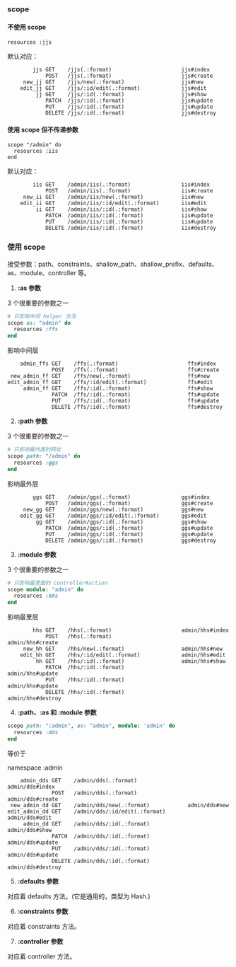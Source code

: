 ### scope

#### 不使用 scope

```
resources :jjs
```

默认对应：

            jjs GET    /jjs(.:format)                      jjs#index
                POST   /jjs(.:format)                      jjs#create
         new_jj GET    /jjs/new(.:format)                  jjs#new
        edit_jj GET    /jjs/:id/edit(.:format)             jjs#edit
             jj GET    /jjs/:id(.:format)                  jjs#show
                PATCH  /jjs/:id(.:format)                  jjs#update
                PUT    /jjs/:id(.:format)                  jjs#update
                DELETE /jjs/:id(.:format)                  jjs#destroy

#### 使用 scope 但不传递参数

```
scope "/admin" do
  resources :iis
end
```

默认对应：

            iis GET    /admin/iis(.:format)                iis#index
                POST   /admin/iis(.:format)                iis#create
         new_ii GET    /admin/iis/new(.:format)            iis#new
        edit_ii GET    /admin/iis/:id/edit(.:format)       iis#edit
             ii GET    /admin/iis/:id(.:format)            iis#show
                PATCH  /admin/iis/:id(.:format)            iis#update
                PUT    /admin/iis/:id(.:format)            iis#update
                DELETE /admin/iis/:id(.:format)            iis#destroy


### 使用 scope

接受参数：path、constraints、shallow_path、shallow_prefix、defaults、as、module、controller 等。

1) **:as 参数**

3 个很重要的参数之一

```ruby
# 只影响中间 helper 方法
scope as: "admin" do
  resources :ffs
end
```

影响中间层

        admin_ffs GET    /ffs(.:format)                      ffs#index
                  POST   /ffs(.:format)                      ffs#create
     new_admin_ff GET    /ffs/new(.:format)                  ffs#new
    edit_admin_ff GET    /ffs/:id/edit(.:format)             ffs#edit
         admin_ff GET    /ffs/:id(.:format)                  ffs#show
                  PATCH  /ffs/:id(.:format)                  ffs#update
                  PUT    /ffs/:id(.:format)                  ffs#update
                  DELETE /ffs/:id(.:format)                  ffs#destroy

2) **:path 参数**

3 个很重要的参数之一

```ruby
# 只影响最外面的网址
scope path: "/admin" do
  resources :ggs
end
```

影响最外层

            ggs GET    /admin/ggs(.:format)                ggs#index
                POST   /admin/ggs(.:format)                ggs#create
         new_gg GET    /admin/ggs/new(.:format)            ggs#new
        edit_gg GET    /admin/ggs/:id/edit(.:format)       ggs#edit
             gg GET    /admin/ggs/:id(.:format)            ggs#show
                PATCH  /admin/ggs/:id(.:format)            ggs#update
                PUT    /admin/ggs/:id(.:format)            ggs#update
                DELETE /admin/ggs/:id(.:format)            ggs#destroy

3) **:module 参数**

3 个很重要的参数之一

```ruby
# 只影响最里面的 Controller#action
scope module: "admin" do
  resources :hhs
end
```

影响最里层

            hhs GET    /hhs(.:format)                      admin/hhs#index
                POST   /hhs(.:format)                      admin/hhs#create
         new_hh GET    /hhs/new(.:format)                  admin/hhs#new
        edit_hh GET    /hhs/:id/edit(.:format)             admin/hhs#edit
             hh GET    /hhs/:id(.:format)                  admin/hhs#show
                PATCH  /hhs/:id(.:format)                  admin/hhs#update
                PUT    /hhs/:id(.:format)                  admin/hhs#update
                DELETE /hhs/:id(.:format)                  admin/hhs#destroy

4) **:path、:as 和 :module 参数**

```ruby
scope path: ":admin", as: "admin", module: 'admin' do
  resources :dds
end
```

等价于

namespace :admin

        admin_dds GET    /admin/dds(.:format)                admin/dds#index
                  POST   /admin/dds(.:format)                admin/dds#create
     new_admin_dd GET    /admin/dds/new(.:format)            admin/dds#new
    edit_admin_dd GET    /admin/dds/:id/edit(.:format)       admin/dds#edit
         admin_dd GET    /admin/dds/:id(.:format)            admin/dds#show
                  PATCH  /admin/dds/:id(.:format)            admin/dds#update
                  PUT    /admin/dds/:id(.:format)            admin/dds#update
                  DELETE /admin/dds/:id(.:format)            admin/dds#destroy

5) **:defaults 参数**

对应着 defaults 方法。(它是通用的，类型为 Hash.)

6) **:constraints 参数**

对应着 constraints 方法。

7) **:controller 参数**

对应着 controller 方法。
